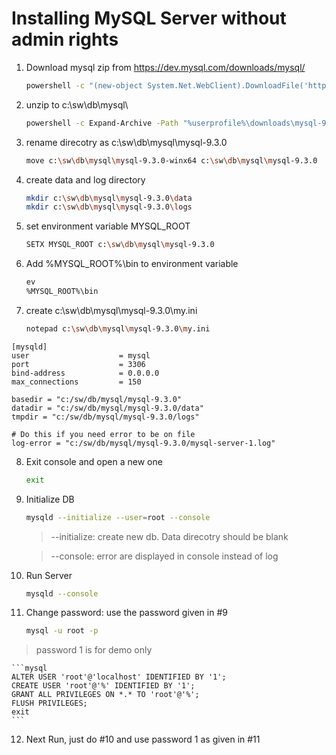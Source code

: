 # Installing MySQL Server without admin rights

1. Download mysql zip from https://dev.mysql.com/downloads/mysql/
	```bash
	powershell -c "(new-object System.Net.WebClient).DownloadFile('https://cdn.mysql.com//Downloads/MySQL-9.3/mysql-9.3.0-winx64.zip','%userprofile%\downloads\mysql-9.3.0-winx64.zip')"
	```
	
2. unzip to c:\sw\db\mysql\
	```bash
	powershell -c Expand-Archive -Path "%userprofile%\downloads\mysql-9.3.0-winx64.zip" -DestinationPath "c:\sw\db\mysql"
	```
3. rename direcotry as c:\sw\db\mysql\mysql-9.3.0
	```bash
	move c:\sw\db\mysql\mysql-9.3.0-winx64 c:\sw\db\mysql\mysql-9.3.0
	```
4. create data and log directory
	```bash
	mkdir c:\sw\db\mysql\mysql-9.3.0\data
	mkdir c:\sw\db\mysql\mysql-9.3.0\logs
	```
5. set environment variable MYSQL_ROOT
	```bash
	SETX MYSQL_ROOT c:\sw\db\mysql\mysql-9.3.0
	```
6. Add %MYSQL_ROOT%\bin to environment variable
	```bash
	ev
	%MYSQL_ROOT%\bin
	```
	
7. create c:\sw\db\mysql\mysql-9.3.0\my.ini
	```bash
	notepad c:\sw\db\mysql\mysql-9.3.0\my.ini
	```
```
[mysqld]
user                    = mysql
port                    = 3306
bind-address            = 0.0.0.0
max_connections         = 150

basedir = "c:/sw/db/mysql/mysql-9.3.0"
datadir = "c:/sw/db/mysql/mysql-9.3.0/data"
tmpdir = "c:/sw/db/mysql/mysql-9.3.0/logs"

# Do this if you need error to be on file
log-error = "c:/sw/db/mysql/mysql-9.3.0/mysql-server-1.log"
```

8. Exit console and open a new one
	```bash
	exit
	```

9. Initialize DB
	```bash
	mysqld --initialize --user=root --console
	```
	
	> --initialize: create new db. Data direcotry should be blank
	
	> --console: error are displayed in console instead of log
	

10. Run Server
	```bash
	mysqld --console
	```

11. Change password: use the password given in #9
	```bash
	mysql -u root -p
	```
> password 1 is for demo only

	```mysql
	ALTER USER 'root'@'localhost' IDENTIFIED BY '1';
	CREATE USER 'root'@'%' IDENTIFIED BY '1';
	GRANT ALL PRIVILEGES ON *.* TO 'root'@'%';
	FLUSH PRIVILEGES;
	exit
	```

12. Next Run, just do #10 and use password 1 as given in #11